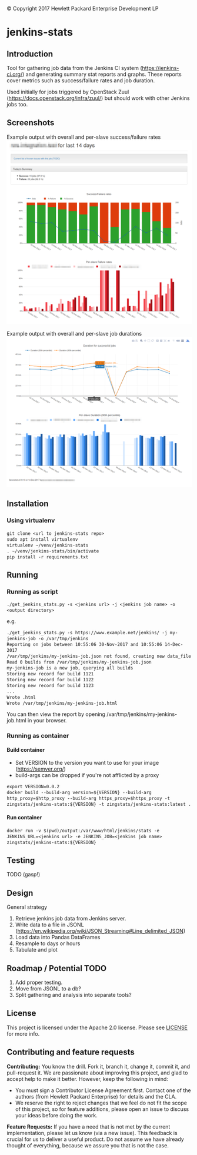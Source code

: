 &copy; Copyright 2017 Hewlett Packard Enterprise Development LP

# jenkins-stats

## Introduction

Tool for gathering job data from the Jenkins CI system (https://jenkins-ci.org/) and generating summary stat reports and graphs. These reports cover metrics such as success/failure rates and job duration.

Used initially for jobs triggered by OpenStack Zuul (https://docs.openstack.org/infra/zuul/) but should work with other Jenkins jobs too.

## Screenshots

Example output with overall and per-slave success/failure rates
![Screenshot #1](docs/screenshots/success_failure.png "Screenshot - example output with overall and per-slave success/failure rates")

Example output with overall and per-slave job durations
![Screenshot #2](docs/screenshots/duration.png "Screenshot - example output with overall and per-slave job durations")


## Installation

### Using virtualenv

```
git clone <url to jenkins-stats repo>
sudo apt install virtualenv
virtualenv ~/venv/jenkins-stats
. ~/venv/jenkins-stats/bin/activate
pip install -r requirements.txt
```

## Running

### Running as script

```
./get_jenkins_stats.py -s <jenkins url> -j <jenkins job name> -o <output directory>
```

e.g.

```
./get_jenkins_stats.py -s https://www.example.net/jenkins/ -j my-jenkins-job -o /var/tmp/jenkins
Reporting on jobs between 10:55:06 30-Nov-2017 and 10:55:06 14-Dec-2017
/var/tmp/jenkins/my-jenkins-job.json not found, creating new data_file
Read 0 builds from /var/tmp/jenkins/my-jenkins-job.json
my-jenkins-job is a new job, querying all builds
Storing new record for build 1121
Storing new record for build 1122
Storing new record for build 1123
...
Wrote .html
Wrote /var/tmp/jenkins/my-jenkins-job.html

```

You can then view the report by opening /var/tmp/jenkins/my-jenkins-job.html in your browser.

### Running as container

#### Build container

- Set VERSION to the version you want to use for your image (https://semver.org/)
- build-args can be dropped if you're not afflicted by a proxy

```
export VERSION=0.0.2
docker build --build-arg version=${VERSION} --build-arg http_proxy=$http_proxy --build-arg https_proxy=$https_proxy -t zingstats/jenkins-stats:${VERSION} -t zingstats/jenkins-stats:latest .
```

#### Run container

```
docker run -v $(pwd)/output:/var/www/html/jenkins/stats -e JENKINS_URL=<jenkins url> -e JENKINS_JOB=<jenkins job name> zingstats/jenkins-stats:${VERSION}
```

## Testing

TODO (gasp!)

## Design

General strategy

1. Retrieve jenkins job data from Jenkins server.
2. Write data to a file in JSONL (https://en.wikipedia.org/wiki/JSON_Streaming#Line_delimited_JSON)
3. Load data into Pandas DataFrames
4. Resample to days or hours
5. Tabulate and plot

## Roadmap / Potential TODO

1. Add proper testing.
2. Move from JSONL to a db?
3. Split gathering and analysis into separate tools?

## License
This project is licensed under the Apache 2.0 license. Please see [LICENSE](LICENSE) for more info.

## Contributing and feature requests
**Contributing:** You know the drill. Fork it, branch it, change it, commit it, and pull-request it.
We are passionate about improving this project, and glad to accept help to make it better. However, keep the following in mind:

 - You must sign a Contributor License Agreement first. Contact one of the authors (from Hewlett Packard Enterprise) for details and the CLA.
 - We reserve the right to reject changes that we feel do not fit the scope of this project, so for feature additions, please open an issue to discuss your ideas before doing the work.

**Feature Requests:** If you have a need that is not met by the current implementation, please let us know (via a new issue).
This feedback is crucial for us to deliver a useful product. Do not assume we have already thought of everything, because we assure you that is not the case.



